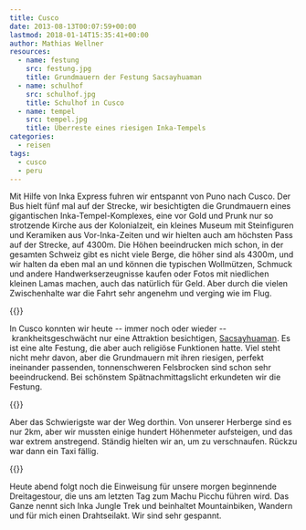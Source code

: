 ```yaml
---
title: Cusco
date: 2013-08-13T00:07:59+00:00
lastmod: 2018-01-14T15:35:41+00:00
author: Mathias Wellner
resources:
  - name: festung
    src: festung.jpg
    title: Grundmauern der Festung Sacsayhuaman
  - name: schulhof
    src: schulhof.jpg
    title: Schulhof in Cusco
  - name: tempel
    src: tempel.jpg
    title: Überreste eines riesigen Inka-Tempels
categories:
  - reisen
tags:
  - cusco
  - peru
---
```

Mit Hilfe von Inka Express fuhren wir entspannt von Puno nach Cusco. Der Bus hielt fünf mal auf der Strecke, wir besichtigten die Grundmauern eines gigantischen Inka-Tempel-Komplexes, eine vor Gold und Prunk nur so strotzende Kirche aus der Kolonialzeit, ein kleines Museum mit Steinfiguren und Keramiken aus Vor-Inka-Zeiten und wir hielten auch am höchsten Pass auf der Strecke, auf 4300m. Die Höhen beeindrucken mich schon, in der gesamten Schweiz gibt es nicht viele Berge, die höher sind als 4300m, und wir halten da eben mal an und können die typischen Wollmützen, Schmuck und andere Handwerkserzeugnisse kaufen oder Fotos mit niedlichen kleinen Lamas machen, auch das natürlich für Geld. Aber durch die vielen Zwischenhalte war die Fahrt sehr angenehm und verging wie im Flug. 
<!--more-->

{{<responsive-image name="tempel">}}

In Cusco konnten wir heute -- immer noch oder wieder -- krankheitsgeschwächt nur eine Attraktion besichtigen, [Sacsayhuaman](http://de.m.wikipedia.org/wiki/Sacsayhuam%C3%A1n). Es ist eine alte Festung, die aber auch religiöse Funktionen hatte. Viel steht nicht mehr davon, aber die Grundmauern mit ihren riesigen, perfekt ineinander passenden, tonnenschweren Felsbrocken sind schon sehr beeindruckend. Bei schönstem Spätnachmittagslicht erkundeten wir die Festung. 

{{<responsive-image name="festung">}}

Aber das Schwierigste war der Weg dorthin. Von unserer Herberge sind es nur 2km, aber wir mussten einige hundert Höhenmeter aufsteigen, und das war extrem anstregend. Ständig hielten wir an, um zu verschnaufen. Rückzu war dann ein Taxi fällig. 

{{<responsive-image name="schulhof">}}

Heute abend folgt noch die Einweisung für unsere morgen beginnende Dreitagestour, die uns am letzten Tag zum Machu Picchu führen wird. Das Ganze nennt sich Inka Jungle Trek und beinhaltet Mountainbiken, Wandern und für mich einen Drahtseilakt. Wir sind sehr gespannt.
